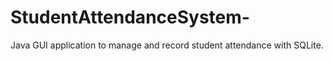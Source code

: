 # StudentAttendanceSystem-
Java GUI application to manage and record student attendance with SQLite.
